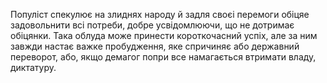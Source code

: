 Популіст спекулює на злиднях народу й задля своєі перемоги обіцяе задовольнити всі потреби, добре усвідомлюючи, що не дотримає обіцянки. Така облуда може принести короткочасний успіх, але за ним завжди настає важке пробудження, яке спричиняє або державний переворот, або, якщо демагог попри все намагається втримати владу, диктатуру.